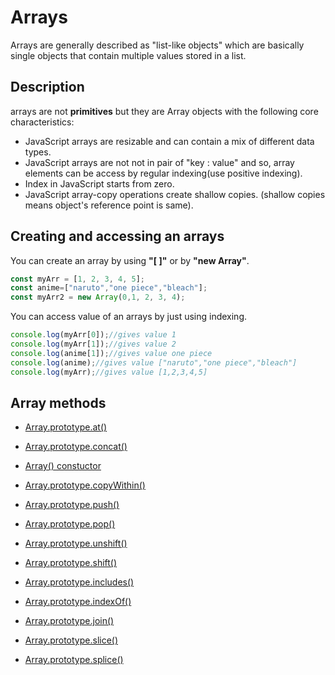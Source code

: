 # Arrays

Arrays are generally described as "list-like objects" which are basically single objects that contain multiple values stored in a list.

## Description

arrays are not **primitives** but they are Array objects with the following core characteristics:

- JavaScript arrays are resizable and can contain a mix of different data types.
- JavaScript arrays are not not in pair of "key : value" and so, array elements can be access by regular indexing(use positive indexing).
- Index in JavaScript starts from zero.
- JavaScript array-copy operations create shallow copies. (shallow copies means object's reference point is same).

## Creating and accessing an arrays

You can create an array by using **"[ ]"** or by **"new Array"**.

```js
const myArr = [1, 2, 3, 4, 5];
const anime=["naruto","one piece","bleach"];
const myArr2 = new Array(0,1, 2, 3, 4);
```

You can access value of an arrays by just using indexing.

```js
console.log(myArr[0]);//gives value 1
console.log(myArr[1]);//gives value 2
console.log(anime[1]);//gives value one piece
console.log(anime);//gives value ["naruto","one piece","bleach"]
console.log(myArr);//gives value [1,2,3,4,5]

```

## Array methods

- [Array.prototype.at()](D:\Learn\learn-js\Basics\Arrays\at().md)

- [Array.prototype.concat()](D:\Learn\learn-js\Basics\Arrays\concat().md)

- [Array() constuctor](D:\Learn\learn-js\Basics\Arrays\Array_constructor.md)

- [Array.prototype.copyWithin()](D:\Learn\learn-js\Basics\Arrays\copyWithin().md)

- [Array.prototype.push()](D:\Learn\learn-js\Basics\Arrays\Push().md)

- [Array.prototype.pop()](D:\Learn\learn-js\Basics\Arrays\pop().md)

- [Array.prototype.unshift()](D:\Learn\learn-js\Basics\Arrays\unshift().md)

- [Array.prototype.shift()](D:\Learn\learn-js\Basics\Arrays\shift().md)

- [Array.prototype.includes()](D:\Learn\learn-js\Basics\Arrays\includes().md)

- [Array.prototype.indexOf()](D:\Learn\learn-js\Basics\Arrays\indexOf().md)

- [Array.prototype.join()](D:\Learn\learn-js\Basics\Arrays\join().md)

- [Array.prototype.slice()](D:\Learn\learn-js\Basics\Arrays\slice.md)

- [Array.prototype.splice()](D:\Learn\learn-js\Basics\Arrays\splice().md)
